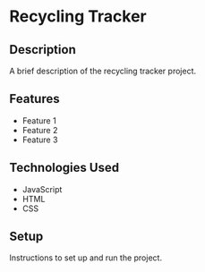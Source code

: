 # Recycling Tracker

## Description

A brief description of the recycling tracker project.

## Features

- Feature 1
- Feature 2
- Feature 3

## Technologies Used

- JavaScript
- HTML
- CSS

## Setup

Instructions to set up and run the project.
